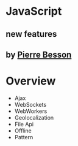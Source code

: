 # JavaScript
## new features
by [Pierre Besson](mailto:pierre.besson7@gmail.com)
--
# Overview
- Ajax
- WebSockets
- WebWorkers
- Geolocalization
- File Api
- Offline
- Pattern